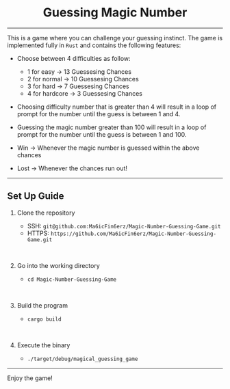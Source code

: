 <h1 align=center><strong>Guessing Magic Number</strong></h1>

---

This is a game where you can challenge your guessing instinct. The game is implemented fully in `Rust` and contains the following features:

* Choose between 4 difficulties as follow:

    * 1 for easy $\rightarrow$ 13 Guessesing Chances
    * 2 for normal $\rightarrow$ 10 Guessesing Chances
    * 3 for hard $\rightarrow$ 7 Guessesing Chances
    * 4 for hardcore $\rightarrow$ 3 Guessesing Chances
* Choosing difficulty number that is greater than 4 will result in a loop of prompt for the number until the guess is between 1 and 4.
* Guessing the magic number greater than 100 will result in a loop of prompt for the number until the guess is between 1 and 100.
* Win $\rightarrow$ Whenever the magic number is guessed within the above chances
* Lost $\rightarrow$ Whenever the chances run out!

---

## **Set Up Guide**

1. Clone the repository

    * SSH: `git@github.com:Ma6icFin6erz/Magic-Number-Guessing-Game.git`
    * HTTPS: `https://github.com/Ma6icFin6erz/Magic-Number-Guessing-Game.git`

<br>

2. Go into the working directory

    * `cd Magic-Number-Guessing-Game`

<br>

3. Build the program

    * `cargo build`

<br>

4. Execute the binary

    * `./target/debug/magical_guessing_game`

---

Enjoy the game!
